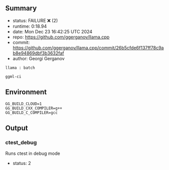 ## Summary

- status:  FAILURE ❌ (2)
- runtime: 0:18.94
- date:    Mon Dec 23 16:42:25 UTC 2024
- repo:    https://github.com/ggerganov/llama.cpp
- commit:  https://github.com/ggerganov/llama.cpp/commit/26b5cfde6f137ff78c9ab8e94869dbf3b3632faf
- author:  Georgi Gerganov
```
llama : batch

ggml-ci
```

## Environment

```
GG_BUILD_CLOUD=1
GG_BUILD_CXX_COMPILER=g++
GG_BUILD_C_COMPILER=gcc
```

## Output

### ctest_debug

Runs ctest in debug mode
- status: 2
```

```

